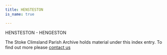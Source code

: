 ```yaml
---
title: HENSTESTON
is_name: true

---
```


HENSTESTON - HENGESTON


The Stoke Climsland Parish Archive holds material under this index entry. To find out more please [contact us](/contact/)
